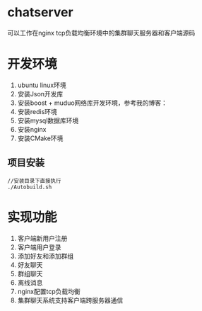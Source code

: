 # chatserver
可以工作在nginx tcp负载均衡环境中的集群聊天服务器和客户端源码 
# 开发环境
  1. ubuntu linux环境
  2. 安装Json开发库
  3. 安装boost + muduo网络库开发环境，参考我的博客：
  4. 安装redis环境
  5. 安装mysql数据库环境
  6. 安装nginx
  7. 安装CMake环境
## 项目安装
```
//安装目录下直接执行
./Autobuild.sh
```

# 实现功能
  1. 客户端新用户注册
  2. 客户端用户登录
  3. 添加好友和添加群组
  4. 好友聊天
  5. 群组聊天
  6. 离线消息
  7. nginx配置tcp负载均衡
  8. 集群聊天系统支持客户端跨服务器通信


